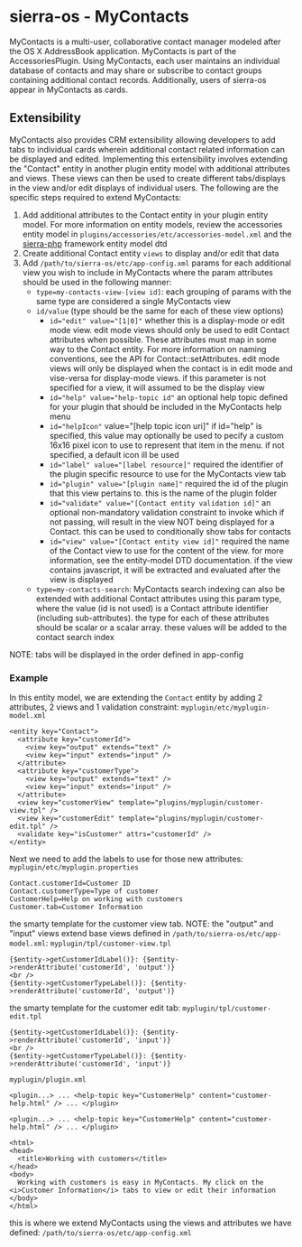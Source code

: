 # sierra-os - MyContacts
MyContacts is a multi-user, collaborative contact manager modeled after the OS X AddressBook application. MyContacts is part of the AccessoriesPlugin. Using MyContacts, each user maintains an individual database of contacts and may share or subscribe to contact groups containing additional contact records. Additionally, users of sierra-os appear in MyContacts as cards.

## Extensibility
MyContacts also provides CRM extensibility allowing developers to add tabs to individual cards wherein additional contact related information can be displayed and edited. Implementing this extensibility involves extending the "Contact" entity in another plugin entity model with additional attributes and views. These views can then be used to create different tabs/displays in the view and/or edit displays of individual users. The following are the specific steps required to extend MyContacts:

1. Add additional attributes to the Contact entity in your plugin entity model. For more information on entity models, review the accessories entity model in `plugins/accessories/etc/accessories-model.xml` and the [sierra-php](http://api.sierra-php.org) framework entity model dtd
2. Create additional Contact entity `views` to display and/or edit that data
3. Add `/path/to/sierra-os/etc/app-config.xml` params for each additional view you wish to include in MyContacts where the param attributes should be used in the following manner:
    * `type=my-contacts-view-[view id]`: each grouping of params with the same type are considered a single MyContacts view
    * `id/value` (type should be the same for each of these view options)
      * `id="edit" value="[1|0]"` whether this is a display-mode or edit mode view. edit mode views should only be used to edit Contact attributes when possible. These attributes must map in some way to the Contact entity. For more information on naming conventions, see the API for Contact::setAttributes. edit mode views will only be displayed when the contact is in edit mode and vise-versa for display-mode views. if this parameter is not specified for a view, it will assumed to be the display view
      * `id="help" value="help-topic id"` an optional help topic defined for your plugin that should be included in the MyContacts help menu
      * `id="helpIcon"` value="[help topic icon uri]" if id="help" is specified, this value may optionally be used to pecify a custom 16x16 pixel icon to use to represent that item in the menu. if not specified, a default icon ill be used
      * `id="label" value="[label resource]"` required the identifier of the plugin specific resource to use for the MyContacts view tab
      * `id="plugin" value="[plugin name]"` required the id of the plugin that this view pertains to. this is the name of the plugin folder
      * `id="validate" value="[Contact entity validation id]"` an optional non-mandatory validation constraint to invoke which if not passing, will result in the view NOT being displayed for a Contact. this can be used to conditionally show tabs for contacts
      * `id="view" value="[Contact entity view id]"` required the name of the Contact view to use for the content of the view. for more information, see the entity-model DTD documentation. if the view contains javascript, it will be extracted and evaluated after the view is displayed
    * `type=my-contacts-search`: MyContacts search indexing can also be extended with additional Contact attributes using this param type, where the value (id is not used) is a Contact attribute identifier (including sub-attributes). the type for each of these attributes should be scalar or a scalar array. these values will be added to the contact search index
    
NOTE: tabs will be displayed in the order defined in app-config

### Example
In this entity model, we are extending the `Contact` entity by adding 2 attributes, 2 views and 1 validation constraint: `myplugin/etc/myplugin-model.xml`

```
<entity key="Contact"> 
  <attribute key="customerId"> 
    <view key="output" extends="text" /> 
    <view key="input" extends="input" /> 
  </attribute> 
  <attribute key="customerType"> 
    <view key="output" extends="text" /> 
    <view key="input" extends="input" /> 
  </attribute> 
  <view key="customerView" template="plugins/myplugin/customer-view.tpl" /> 
  <view key="customerEdit" template="plugins/myplugin/customer-edit.tpl" /> 
  <validate key="isCustomer" attrs="customerId" /> 
</entity>
```

Next we need to add the labels to use for those new attributes: `myplugin/etc/myplugin.properties `

```
Contact.customerId=Customer ID
Contact.customerType=Type of customer
CustomerHelp=Help on working with customers
Customer.tab=Customer Information
```

the smarty template for the customer view tab. NOTE: the "output" and "input" views extend base views defined in `/path/to/sierra-os/etc/app-model.xml`: `myplugin/tpl/customer-view.tpl`

```
{$entity->getCustomerIdLabel()}: {$entity->renderAttribute('customerId', 'output')}
<br /> 
{$entity->getCustomerTypeLabel()}: {$entity->renderAttribute('customerId', 'output')}
```

the smarty template for the customer edit tab: `myplugin/tpl/customer-edit.tpl`

```
{$entity->getCustomerIdLabel()}: {$entity->renderAttribute('customerId', 'input')}
<br />
{$entity->getCustomerTypeLabel()}: {$entity->renderAttribute('customerId', 'input')}
```

`myplugin/plugin.xml`

```
<plugin...> ... <help-topic key="CustomerHelp" content="customer-help.html" /> ... </plugin>
```

`<plugin...> ... <help-topic key="CustomerHelp" content="customer-help.html" /> ... </plugin>`

```
<html> 
<head>
  <title>Working with customers</title>
</head>
<body> 
  Working with customers is easy in MyContacts. My click on the <i>Customer Information</i> tabs to view or edit their information 
</body>
</html>
```

this is where we extend MyContacts using the views and attributes we have defined: `/path/to/sierra-os/etc/app-config.xml`
